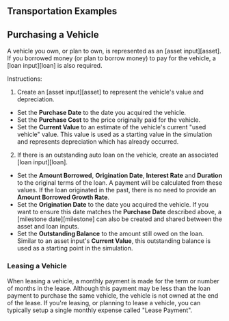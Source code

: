 ## Transportation Examples

## Purchasing a Vehicle

A vehicle you own, or plan to own, is represented as an [asset input][asset]. If you borrowed money (or plan to borrow money) to pay for the vehicle, a [loan input][loan] is also required.

Instructions:

1. Create an [asset input][asset] to represent the vehicle's value and depreciation.
  * Set the __Purchase Date__ to the date you acquired the vehicle.	
  * Set the __Purchase Cost__ to the price originally paid for the vehicle.	
  * Set the __Current Value__ to an estimate of the vehicle's current "used vehicle" value. This value is used as a starting value in the simulation and represents depreciation which has already occurred.

2. If there is an outstanding auto loan on the vehicle, create an associated [loan input][loan]. 
  * Set the __Amount Borrowed__, __Origination Date__, __Interest Rate__  and __Duration__ to the original terms of the loan. A payment will be calculated from these values. If the loan originated in the past, there is no need to provide an __Amount Borrowed Growth Rate__.
  * Set the __Origination Date__ to the date you acquired the vehicle. If you want to ensure this date matches the __Purchase Date__ described above, a [milestone date][milestone] can also be created and shared between the asset and loan inputs. 
  * Set the __Outstanding Balance__ to the amount still owed on the loan. Similar to an asset input's __Current Value__, this outstanding balance is used as a starting point in the simulation.

### Leasing a Vehicle

When leasing a vehicle, a monthly payment is made for the term or number of months in the lease. Although this payment may be less than the loan payment to purchase the same vehicle, the vehicle is not owned at the end of the lease. If you're leasing, or planning to lease a vehicle, you can typically setup a single monthly expense called "Lease Payment".